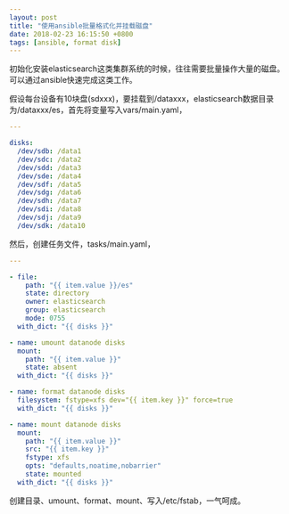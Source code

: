 ```yaml
---
layout: post
title: "使用ansible批量格式化并挂载磁盘"
date: 2018-02-23 16:15:50 +0800
tags: [ansible, format disk]
---
```


初始化安装elasticsearch这类集群系统的时候，往往需要批量操作大量的磁盘。可以通过ansible快速完成这类工作。

假设每台设备有10块盘(sdxxx)，要挂载到/dataxxx，elasticsearch数据目录为/dataxxx/es，首先将变量写入vars/main.yaml，

```yaml
---

disks:
  /dev/sdb: /data1
  /dev/sdc: /data2
  /dev/sdd: /data3
  /dev/sde: /data4
  /dev/sdf: /data5
  /dev/sdg: /data6
  /dev/sdh: /data7
  /dev/sdi: /data8
  /dev/sdj: /data9
  /dev/sdk: /data10
```

然后，创建任务文件，tasks/main.yaml，

```yaml
---

- file:
    path: "{{ item.value }}/es"
    state: directory
    owner: elasticsearch
    group: elasticsearch
    mode: 0755
  with_dict: "{{ disks }}"

- name: umount datanode disks
  mount:
    path: "{{ item.value }}"
    state: absent
  with_dict: "{{ disks }}"

- name: format datanode disks
  filesystem: fstype=xfs dev="{{ item.key }}" force=true
  with_dict: "{{ disks }}"

- name: mount datanode disks
  mount:
    path: "{{ item.value }}"
    src: "{{ item.key }}"
    fstype: xfs
    opts: "defaults,noatime,nobarrier"
    state: mounted
  with_dict: "{{ disks }}"
```

创建目录、umount、format、mount、写入/etc/fstab，一气呵成。
